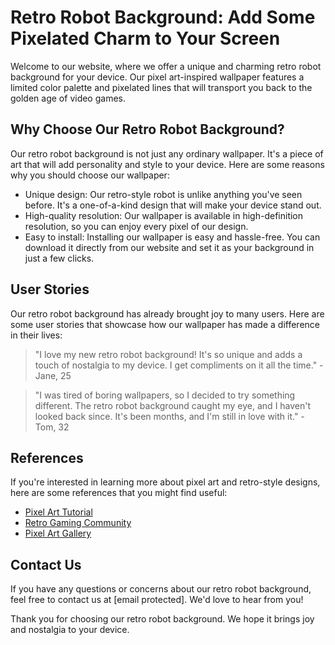 <!--font:Poppins-->

# Retro Robot Background: Add Some Pixelated Charm to Your Screen

Welcome to our website, where we offer a unique and charming retro robot background for your device. Our pixel art-inspired wallpaper features a limited color palette and pixelated lines that will transport you back to the golden age of video games.

## Why Choose Our Retro Robot Background?

Our retro robot background is not just any ordinary wallpaper. It's a piece of art that will add personality and style to your device. Here are some reasons why you should choose our wallpaper:

- Unique design: Our retro-style robot is unlike anything you've seen before. It's a one-of-a-kind design that will make your device stand out.
- High-quality resolution: Our wallpaper is available in high-definition resolution, so you can enjoy every pixel of our design.
- Easy to install: Installing our wallpaper is easy and hassle-free. You can download it directly from our website and set it as your background in just a few clicks.

## User Stories

Our retro robot background has already brought joy to many users. Here are some user stories that showcase how our wallpaper has made a difference in their lives:

> "I love my new retro robot background! It's so unique and adds a touch of nostalgia to my device. I get compliments on it all the time." - Jane, 25

> "I was tired of boring wallpapers, so I decided to try something different. The retro robot background caught my eye, and I haven't looked back since. It's been months, and I'm still in love with it." - Tom, 32

## References

If you're interested in learning more about pixel art and retro-style designs, here are some references that you might find useful:

- [Pixel Art Tutorial](#)
- [Retro Gaming Community](#)
- [Pixel Art Gallery](#)

## Contact Us

If you have any questions or concerns about our retro robot background, feel free to contact us at [email protected]. We'd love to hear from you!

Thank you for choosing our retro robot background. We hope it brings joy and nostalgia to your device.

<!--

Write me content for website with wallpaper which alt text is:

"A pixel art-inspired wallpaper featuring a retro-style robot, with a limited color palette and pixelated lines."

The name/title of the page should not be 1:1 copy of the alt text but rather a real content of the website which is using this wallpaper.

- Use markdown format 
- Start with heading
- Heading should be short and concise
- The content should look like a real website 
- The website should not be about the wallpaper, wallpaper is just a related background
- Heading should be contain work "wallpaper" or "background"
- Include real sections like references, contact, user stories, etc. use things relevant to the page purpose.
- Feel free to use structure like headings, bullets, numbering, blockquotes, paragraphs, horizontal lines, etc.
- You can use formatting like bold or _italic_
- You can include UTF-8 emojis
- Links should be only #hash anchors (and you can refer to the document itself)
- Do not include images


---


# Retro Robot Background: Add Some Pixelated Charm to Your Screen

Welcome to our website, where we offer a unique and charming retro robot background for your device. Our pixel art-inspired wallpaper features a limited color palette and pixelated lines that will transport you back to the golden age of video games.

## Why Choose Our Retro Robot Background?

Our retro robot background is not just any ordinary wallpaper. It's a piece of art that will add personality and style to your device. Here are some reasons why you should choose our wallpaper:

- Unique design: Our retro-style robot is unlike anything you've seen before. It's a one-of-a-kind design that will make your device stand out.
- High-quality resolution: Our wallpaper is available in high-definition resolution, so you can enjoy every pixel of our design.
- Easy to install: Installing our wallpaper is easy and hassle-free. You can download it directly from our website and set it as your background in just a few clicks.

## User Stories

Our retro robot background has already brought joy to many users. Here are some user stories that showcase how our wallpaper has made a difference in their lives:

> "I love my new retro robot background! It's so unique and adds a touch of nostalgia to my device. I get compliments on it all the time." - Jane, 25

> "I was tired of boring wallpapers, so I decided to try something different. The retro robot background caught my eye, and I haven't looked back since. It's been months, and I'm still in love with it." - Tom, 32

## References

If you're interested in learning more about pixel art and retro-style designs, here are some references that you might find useful:

- [Pixel Art Tutorial](#)
- [Retro Gaming Community](#)
- [Pixel Art Gallery](#)

## Contact Us

If you have any questions or concerns about our retro robot background, feel free to contact us at [email protected]. We'd love to hear from you!

Thank you for choosing our retro robot background. We hope it brings joy and nostalgia to your device.

-->
